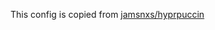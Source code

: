 This config is copied from [jamsnxs/hyprpuccin](https://github.com/jamsnxs/hyprpuccin/blob/main/config/waybar)
